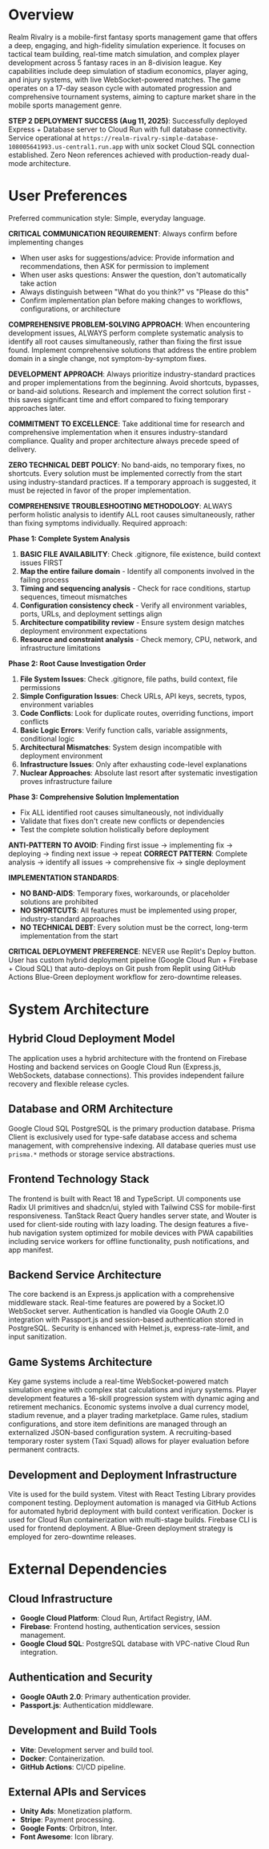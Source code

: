 # Overview
Realm Rivalry is a mobile-first fantasy sports management game that offers a deep, engaging, and high-fidelity simulation experience. It focuses on tactical team building, real-time match simulation, and complex player development across 5 fantasy races in an 8-division league. Key capabilities include deep simulation of stadium economics, player aging, and injury systems, with live WebSocket-powered matches. The game operates on a 17-day season cycle with automated progression and comprehensive tournament systems, aiming to capture market share in the mobile sports management genre.

**STEP 2 DEPLOYMENT SUCCESS (Aug 11, 2025)**: Successfully deployed Express + Database server to Cloud Run with full database connectivity. Service operational at `https://realm-rivalry-simple-database-108005641993.us-central1.run.app` with unix socket Cloud SQL connection established. Zero Neon references achieved with production-ready dual-mode architecture.

# User Preferences
Preferred communication style: Simple, everyday language.

**CRITICAL COMMUNICATION REQUIREMENT**: Always confirm before implementing changes
- When user asks for suggestions/advice: Provide information and recommendations, then ASK for permission to implement
- When user asks questions: Answer the question, don't automatically take action
- Always distinguish between "What do you think?" vs "Please do this"
- Confirm implementation plan before making changes to workflows, configurations, or architecture

**COMPREHENSIVE PROBLEM-SOLVING APPROACH**: When encountering development issues, ALWAYS perform complete systematic analysis to identify all root causes simultaneously, rather than fixing the first issue found. Implement comprehensive solutions that address the entire problem domain in a single change, not symptom-by-symptom fixes.

**DEVELOPMENT APPROACH**: Always prioritize industry-standard practices and proper implementations from the beginning. Avoid shortcuts, bypasses, or band-aid solutions. Research and implement the correct solution first - this saves significant time and effort compared to fixing temporary approaches later.

**COMMITMENT TO EXCELLENCE**: Take additional time for research and comprehensive implementation when it ensures industry-standard compliance. Quality and proper architecture always precede speed of delivery.

**ZERO TECHNICAL DEBT POLICY**: No band-aids, no temporary fixes, no shortcuts. Every solution must be implemented correctly from the start using industry-standard practices. If a temporary approach is suggested, it must be rejected in favor of the proper implementation.

**COMPREHENSIVE TROUBLESHOOTING METHODOLOGY**: ALWAYS perform holistic analysis to identify ALL root causes simultaneously, rather than fixing symptoms individually. Required approach:

**Phase 1: Complete System Analysis**
1. **BASIC FILE AVAILABILITY**: Check .gitignore, file existence, build context issues FIRST
2. **Map the entire failure domain** - Identify all components involved in the failing process
3. **Timing and sequencing analysis** - Check for race conditions, startup sequences, timeout mismatches
4. **Configuration consistency check** - Verify all environment variables, ports, URLs, and deployment settings align
5. **Architecture compatibility review** - Ensure system design matches deployment environment expectations
6. **Resource and constraint analysis** - Check memory, CPU, network, and infrastructure limitations

**Phase 2: Root Cause Investigation Order**
1. **File System Issues**: Check .gitignore, file paths, build context, file permissions
2. **Simple Configuration Issues**: Check URLs, API keys, secrets, typos, environment variables
3. **Code Conflicts**: Look for duplicate routes, overriding functions, import conflicts
4. **Basic Logic Errors**: Verify function calls, variable assignments, conditional logic
5. **Architectural Mismatches**: System design incompatible with deployment environment
6. **Infrastructure Issues**: Only after exhausting code-level explanations
7. **Nuclear Approaches**: Absolute last resort after systematic investigation proves infrastructure failure

**Phase 3: Comprehensive Solution Implementation**
- Fix ALL identified root causes simultaneously, not individually
- Validate that fixes don't create new conflicts or dependencies
- Test the complete solution holistically before deployment

**ANTI-PATTERN TO AVOID**: Finding first issue → implementing fix → deploying → finding next issue → repeat
**CORRECT PATTERN**: Complete analysis → identify all issues → comprehensive fix → single deployment

**IMPLEMENTATION STANDARDS**:
- **NO BAND-AIDS**: Temporary fixes, workarounds, or placeholder solutions are prohibited
- **NO SHORTCUTS**: All features must be implemented using proper, industry-standard approaches
- **NO TECHNICAL DEBT**: Every solution must be the correct, long-term implementation from the start

**CRITICAL DEPLOYMENT PREFERENCE**: NEVER use Replit's Deploy button. User has custom hybrid deployment pipeline (Google Cloud Run + Firebase + Cloud SQL) that auto-deploys on Git push from Replit using GitHub Actions Blue-Green deployment workflow for zero-downtime releases.

# System Architecture

## Hybrid Cloud Deployment Model
The application uses a hybrid architecture with the frontend on Firebase Hosting and backend services on Google Cloud Run (Express.js, WebSockets, database connections). This provides independent failure recovery and flexible release cycles.

## Database and ORM Architecture
Google Cloud SQL PostgreSQL is the primary production database. Prisma Client is exclusively used for type-safe database access and schema management, with comprehensive indexing. All database queries must use `prisma.*` methods or storage service abstractions.

## Frontend Technology Stack
The frontend is built with React 18 and TypeScript. UI components use Radix UI primitives and shadcn/ui, styled with Tailwind CSS for mobile-first responsiveness. TanStack React Query handles server state, and Wouter is used for client-side routing with lazy loading. The design features a five-hub navigation system optimized for mobile devices with PWA capabilities including service workers for offline functionality, push notifications, and app manifest.

## Backend Service Architecture
The core backend is an Express.js application with a comprehensive middleware stack. Real-time features are powered by a Socket.IO WebSocket server. Authentication is handled via Google OAuth 2.0 integration with Passport.js and session-based authentication stored in PostgreSQL. Security is enhanced with Helmet.js, express-rate-limit, and input sanitization.

## Game Systems Architecture
Key game systems include a real-time WebSocket-powered match simulation engine with complex stat calculations and injury systems. Player development features a 16-skill progression system with dynamic aging and retirement mechanics. Economic systems involve a dual currency model, stadium revenue, and a player trading marketplace. Game rules, stadium configurations, and store item definitions are managed through an externalized JSON-based configuration system. A recruiting-based temporary roster system (Taxi Squad) allows for player evaluation before permanent contracts.

## Development and Deployment Infrastructure
Vite is used for the build system. Vitest with React Testing Library provides component testing. Deployment automation is managed via GitHub Actions for automated hybrid deployment with build context verification. Docker is used for Cloud Run containerization with multi-stage builds. Firebase CLI is used for frontend deployment. A Blue-Green deployment strategy is employed for zero-downtime releases.

# External Dependencies

## Cloud Infrastructure
- **Google Cloud Platform**: Cloud Run, Artifact Registry, IAM.
- **Firebase**: Frontend hosting, authentication services, session management.
- **Google Cloud SQL**: PostgreSQL database with VPC-native Cloud Run integration.

## Authentication and Security
- **Google OAuth 2.0**: Primary authentication provider.
- **Passport.js**: Authentication middleware.

## Development and Build Tools
- **Vite**: Development server and build tool.
- **Docker**: Containerization.
- **GitHub Actions**: CI/CD pipeline.

## External APIs and Services
- **Unity Ads**: Monetization platform.
- **Stripe**: Payment processing.
- **Google Fonts**: Orbitron, Inter.
- **Font Awesome**: Icon library.